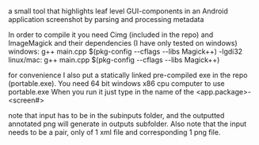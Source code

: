 # 
a small tool that highlights leaf level GUI-components in an Android application screenshot by parsing and processing metadata

In order to compile it you need Cimg (included in the repo) and ImageMagick and their dependencies
(I have only tested on windows)
windows: g++ main.cpp \$(pkg-config --cflags --libs Magick++) -lgdi32
linux/mac: g++ main.cpp \$(pkg-config --cflags --libs Magick++) 

for convenience I also put a statically linked pre-compiled exe in the repo (portable.exe). You need 64 bit windows x86 cpu computer to use portable.exe
When you run it just type in the name of the <app.package>-<screen#>

note that input has to be in the subinputs folder, and the outputted annotated png will generate in outputs subfolder. Also note that the input needs to be a pair, only of 1 xml file and corresponding 1 png file.
